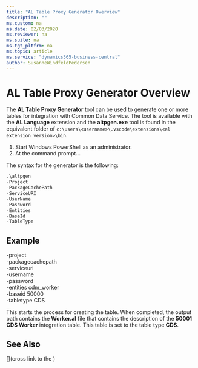 ```yaml
---
title: "AL Table Proxy Generator Overview"
description: ""
ms.custom: na
ms.date: 02/03/2020
ms.reviewer: na
ms.suite: na
ms.tgt_pltfrm: na
ms.topic: article
ms.service: "dynamics365-business-central"
author: SusanneWindfeldPedersen
---
```


# AL Table Proxy Generator Overview

The **AL Table Proxy Generator** tool can be used to generate one or more tables for integration with Common Data Service. The tool is available with the **AL Language** extension and the **altpgen.exe** tool is found in the equivalent folder of `c:\users\<username>\.vscode\extensions\<al extension version>\bin`.


1. Start Windows PowerShell as an administrator.
2. At the command prompt...


The syntax for the generator is the following:

```powershell
.\altpgen
-Project
-PackageCachePath
-ServiceURI
-UserName
-Password
-Entities
-BaseId
-TableType
```
## Example


-project <Your AL project folder>  
-packagecachepath <Your AL project cache folder>  
-serviceuri <CDS server URL>  
-username <Admin username for CDS>  
-password <Password>  
-entities cdm_worker  
-baseid 50000  
-tabletype CDS   


This starts the process for creating the table. When completed, the output path contains the **Worker.al** file that contains the description of the **50001 CDS Worker** integration table. This table is set to the table type **CDS**.

## See Also
[](cross link to the )